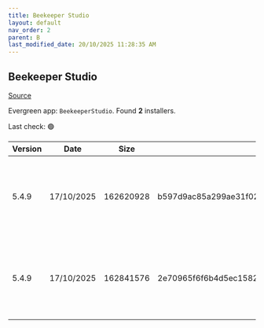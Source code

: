```yaml
---
title: Beekeeper Studio
layout: default
nav_order: 2
parent: B
last_modified_date: 20/10/2025 11:28:35 AM
---
```


## Beekeeper Studio

[Source](https://www.beekeeperstudio.io/)

Evergreen app: `BeekeeperStudio`. Found **2** installers.

Last check: 🟢

| Version | Date       | Size      | Sha256                                                           | Architecture | InstallerType | Type | URI                                                                                                                                                                                                                                    |
| ------- | ---------- | --------- | ---------------------------------------------------------------- | ------------ | ------------- | ---- | -------------------------------------------------------------------------------------------------------------------------------------------------------------------------------------------------------------------------------------- |
| 5.4.9   | 17/10/2025 | 162620928 | b597d9ac85a299ae31f027e5b00e356b804d4110c1bd7327b66c5186bf48dbab | x86          | Portable      | exe  | [https://github.com/beekeeper-studio/beekeeper-studio/releases/download/v5.4.9/Beekeeper-Studio-5.4.9-portable.exe](https://github.com/beekeeper-studio/beekeeper-studio/releases/download/v5.4.9/Beekeeper-Studio-5.4.9-portable.exe) |
| 5.4.9   | 17/10/2025 | 162841576 | 2e70965f6f6b4d5ec1582a1f434851af8325d9602947814221b140bdb2a984db | x86          | Default       | exe  | [https://github.com/beekeeper-studio/beekeeper-studio/releases/download/v5.4.9/Beekeeper-Studio-Setup-5.4.9.exe](https://github.com/beekeeper-studio/beekeeper-studio/releases/download/v5.4.9/Beekeeper-Studio-Setup-5.4.9.exe)       |
